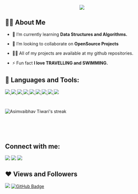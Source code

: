 <p align = "center"> <img src="https://readme-typing-svg.herokuapp.com?font=aerial&color=%2336BCF7&width=490&lines=Hi%2C+I'm+Asim+Vaibhav!;Currently+pursuing+my+B.E+in+CS;"> </p>


## 🙋‍♂️ About Me

- 🌱 I’m currently learning **Data Structures and Algorithms.**

- 👯 I’m looking to collaborate on **OpenSource Projects**

- 👨‍💻 All of my projects are available at my github repositories. 

- ⚡ Fun fact **I love TRAVELLING and SWIMMING.**

## 🚀 Languages and Tools:

<p align="left"> 
    <a href="https://www.java.com" target="_blank"> <img src="https://img.icons8.com/color/48/000000/java-coffee-cup-logo.png"/> </a>
    <a href="https://www.linux.org/" target="_blank">  <img src="https://img.icons8.com/color/48/000000/linux--v1.png"/> </a>
    <a href="https://developer.mozilla.org/en-US/docs/Web/JavaScript" target="_blank"> <img src="https://img.icons8.com/color/48/000000/javascript.png"/> </a> 
    <a href="https://www.w3.org/html/" target="_blank"> <img src="https://img.icons8.com/color/48/000000/html-5.png"/> </a> 
    <a href="https://www.w3schools.com/css/" target="_blank"> <img src="https://img.icons8.com/color/48/000000/css3.png"/> </a> 
    <a href="https://getbootstrap.com" target="_blank"> <img src="https://img.icons8.com/color/48/000000/bootstrap.png"/> </a> 
    <a href="https://www.python.org" target="_blank"> <img src="https://img.icons8.com/color/48/000000/python.png"/> </a> 
    <a href="https://git-scm.com" target="_blank"> <img src="https://img.icons8.com/color/48/git.png"/> </a>
    <a href="https://www.djangoproject.com" target="_blank"> <img src="https://img.icons8.com/color/48/django.png"/> </a>
</p>


<br/>

<p align="left">
<img alt="Asimvaibhav Tiwari's streak" src="https://github-readme-streak-stats.herokuapp.com/?user=asim-vaibhav-435&theme=black-ice&hide_border=true&stroke=0000&background=060A0CD0"/>
</p>


<br/>



<br/>
<br/>

## Connect with me:
<p align="left">

<a href = "https://www.linkedin.com/in/asimvaibhav-tiwari-09b70a218/"><img src="https://img.icons8.com/fluent/48/000000/linkedin.png"/></a>
<a href = "https://twitter.com/AsimVaibhav/"><img src="https://img.icons8.com/fluent/48/000000/twitter.png"/></a>
<a href = "https://www.instagram.com/asim__781__vaibhav/"><img src="https://img.icons8.com/fluent/48/000000/instagram-new.png"/></a>

</p>

## ❤ Views and Followers
<img src="https://komarev.com/ghpvc/?username=asim-vaibhav-435">
<a href="https://github.com/asim-vaibhav-435?tab=followers"><img src="https://img.shields.io/github/followers/asim-vaibhav-435?label=Followers&style=social" alt="GitHub Badge"></a>
